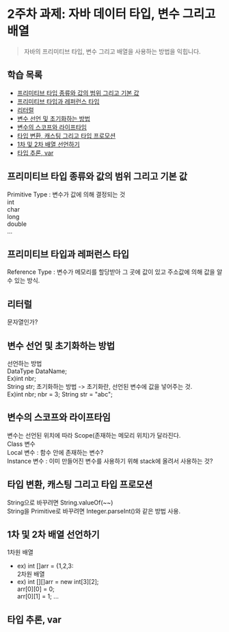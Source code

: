 # 2주차 과제: 자바 데이터 타입, 변수 그리고 배열 
> 자바의 프리미티브 타입, 변수 그리고 배열을 사용하는 방법을 익힙니다.

## 학습 목록
- [프리미티브 타입 종류와 값의 범위 그리고 기본 값](#프리미티브-타입-종류와-값의-범위-그리고-기본-값)
- [프리미티브 타입과 레퍼런스 타입](#프리미티브-타입과-레퍼런스-타입)
- [리터럴](#리터럴)
- [변수 선언 및 초기화하는 방법](#변수-선언-및-초기화하는-방법)
- [변수의 스코프와 라이프타임](#변수의-스코프와-라이프타임)
- [타입 변환, 캐스팅 그리고 타입 프로모션](#타입-변환,-캐스팅-그리고-타입-프로모션)
- [1차 및 2차 배열 선언하기](#1차-및-2차-배열-선언하기)
- [타입 추론, var](#타입-추론,-var)

## 프리미티브 타입 종류와 값의 범위 그리고 기본 값
Primitive Type : 변수가 값에 의해 결정되는 것  
int  
char  
long  
double  
...  
## 프리미티브 타입과 레퍼런스 타입
Reference Type : 변수가 메모리를 할당받아 그 곳에 값이 있고 주소값에 의해 값을 알 수 있는 방식.  
## 리터럴
문자열인가?
## 변수 선언 및 초기화하는 방법 
선언하는 방법  
DataType DataName;  
Ex)int nbr;  
   String str;
초기화하는 방법
-> 초기화란, 선언된 변수에 값을 넣어주는 것.  
Ex)int nbr;
  nbr = 3;
  String str = "abc";

## 변수의 스코프와 라이프타임  
변수는 선언된 위치에 따라 Scope(존재하는 메모리 위치)가 달라진다.  
Class 변수  
Local 변수 : 함수 안에 존재하는 변수?  
Instance 변수 : 이미 만들어진 변수를 사용하기 위해 stack에 올려서 사용하는 것?  


## 타입 변환, 캐스팅 그리고 타입 프로모션
String으로 바꾸려면 String.valueOf(~~)  
String을 Primitive로 바꾸려면 Integer.parseInt()와 같은 방법 사용.
## 1차 및 2차 배열 선언하기  
1차원 배열  
 - ex) int []arr = {1,2,3:  
2차원 배열  
 - ex) int [][]arr = new int[3][2];  
 arr[0][0] = 0;  
 arr[0][1] = 1; ...  
## 타입 추론, var
